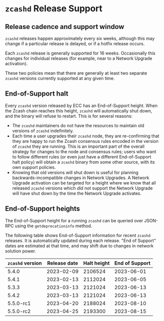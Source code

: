 # `zcashd` Release Support

## Release cadence and support window

`zcashd` releases happen approximately every six weeks, although this may change if a
particular release is delayed, or if a hotfix release occurs.

Each `zcashd` release is generally supported for 16 weeks. Occasionally this changes for
individual releases (for example, near to a Network Upgrade activation).

These two policies mean that there are generally at least two separate `zcashd` versions
currently supported at any given time.

## End-of-Support halt

Every `zcashd` version released by ECC has an End-of-Support height. When the Zcash chain
reaches this height, `zcashd` will automatically shut down, and the binary will refuse to
restart. This is for several reasons:

- The `zcashd` maintainers do not have the resources to maintain old versions of `zcashd`
  indefinitely.
- Each time a user upgrades their `zcashd` node, they are re-confirming that they are
  happy to run the Zcash consensus rules encoded in the version of `zcashd` they are
  running. This is an important part of the overall strategy for changes to the node and
  consensus rules; users who want to follow different rules (or even just have a different
  End-of-Support halt policy) will obtain a `zcashd` binary from some other source, with
  its own support policies.
- Knowing that old versions will shut down is useful for planning backwards-incompatible
  changes in Network Upgrades. A Network Upgrade activation can be targeted for a height
  where we know that all released `zcashd` versions which _did not_ support the Network
  Upgrade will have shut down by the time the Network Upgrade activates.

## End-of-Support heights

The End-of-Support height for a running `zcashd` can be queried over JSON-RPC using the
`getdeprecationinfo` method.

The following table shows End-of-Support information for recent `zcashd` releases. It is
automatically updated during each release. "End of Support" dates are estimated at that
time, and may shift due to changes in network solution power.

<!-- RELEASE_SCRIPT_START_MARKER - If you make changes here, check make-release.py -->
| `zcashd` version | Release date | Halt height | End of Support |
| ---------------- | ------------ | ----------- | -------------- |
| 5.4.0 | 2023-02-09 | 2106524 | 2023-06-01 |
| 5.4.1 | 2023-02-13 | 2112024 | 2023-06-05 |
| 5.3.3 | 2023-03-13 | 2121024 | 2023-06-13 |
| 5.4.2 | 2023-03-13 | 2121024 | 2023-06-13 |
| 5.5.0-rc1 | 2023-04-20 | 2188024 | 2023-08-10 |
| 5.5.0-rc2 | 2023-04-25 | 2193300 | 2023-08-15 |
<!-- RELEASE_SCRIPT_END_MARKER -->
